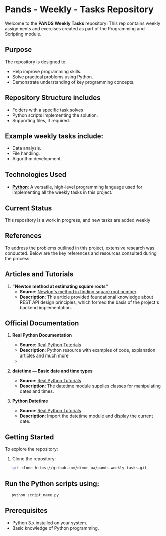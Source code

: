 # Pands - Weekly - Tasks Repository

Welcome to the **PANDS Weekly Tasks** repository! This rep contains weekly assignments and exercises created as part of the Programming and Scripting module.

## Purpose
The repository is designed to:
- Help improve programming skills.
- Solve practical problems using Python.
- Demonstrate understanding of key programming concepts.

## Repository Structure includes
- Folders with a specific task solves 
- Python scripts implementing the solution.
- Supporting files, if required.

## Example weekly tasks include:
- Data analysis.
- File handling.
- Algorithm development.

## Technologies Used
- **[Python](https://www.python.org/)**: A versatile, high-level programming language used for implementing all the weekly tasks in this project.

## Current Status
This repository is a work in progress, and new tasks are added weekly

## References

To address the problems outlined in this project, extensive research was conducted. Below are the key references and resources consulted during the process:

## Articles and Tutorials
1. **"Newton method at estimating square roots"**
   - **Source**: [Newton's method in finding square root number](https://www.youtube.com/watch?v=B1Mld-PiG3M)
   - **Description**: This article provided foundational knowledge about REST API design principles, which formed the basis of the project's backend implementation.
  
## Official Documentation
1. **Real Python Documentation**
   - **Source**: [Real Python Tutorials](https://realpython.com/)
   - **Description**: Python resource with examples of code, explanation articles and much more
   - 
2. **datetime — Basic date and time types**
   - **Source**: [Real Python Tutorials](https://docs.python.org/3/library/datetime.html)
   - **Description**: The datetime module supplies classes for manipulating dates and times.

3. **Python Datetime**
   - **Source**: [Real Python Tutorials](https://www.w3schools.com/python/python_datetime.asp)
   - **Description**: Import the datetime module and display the current date.

## Getting Started
To explore the repository:
1. Clone the repository:
   ```bash
   git clone https://github.com/dimon-ua/pands-weekly-tasks.git

## Run the Python scripts using:
```bash
   python script_name.py
```

## Prerequisites
- Python 3.x installed on your system.
- Basic knowledge of Python programming.

